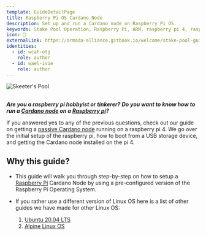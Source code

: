 ```yaml
---
template: GuideDetailPage
title: Raspberry Pi OS Cardano Node
description: Set up and run a Cardano node on Raspberry Pi OS.
keywords: Stake Pool Operation, Raspberry Pi, ARM, raspberry pi 4, raspberry pi 400, raspberry pi 3, raspberry pi zero, raspberry pi 4 8gb, pi4, r pi
icon: 🍓
externalLink: https://armada-alliance.gitbook.io/welcome/stake-pool-guides/raspberry-pi-os
identities:
  - id: wcat-otg
    role: author
  - id: wael-ivie
    role: author
---
```


![Skeeter's Pool](https://github.com/armada-alliance/assets/raw/gh-pages/skeeter-pi.jpg)

##

**_Are you a raspberry pi hobbyist or tinkerer? Do you want to know how to run a [Cardano node](/en/terms/cardano-node.md) on a [Raspberry pi](/en/identities/raspberrypi.md)?_**

If you answered yes to any of the previous questions, check out our guide on getting a [passive Cardano node](/en/terms/passive-node.md) running on a raspberry pi 4. We go over the initial setup of the raspberry pi, how to boot from a USB storage device, and getting the Cardano node installed on the pi 4.

## Why this guide?

- This guide will walk you through step-by-step on how to setup a [Raspberry Pi](/en/identities/raspberrypi.md) Cardano Node by using a pre-configured version of the Raspberry Pi Operating System.

- If you rather use a different version of Linux OS here is a list of other guides we have made for other Linux OS:
  1. [Ubuntu 20.04 LTS](/en/guides/run-a-cardano-node-using-a-prebuilt-image.md)
  2. [Alpine Linux OS](/en/guides/run-a-cardano-node-on-alpine-linux-os.md)
